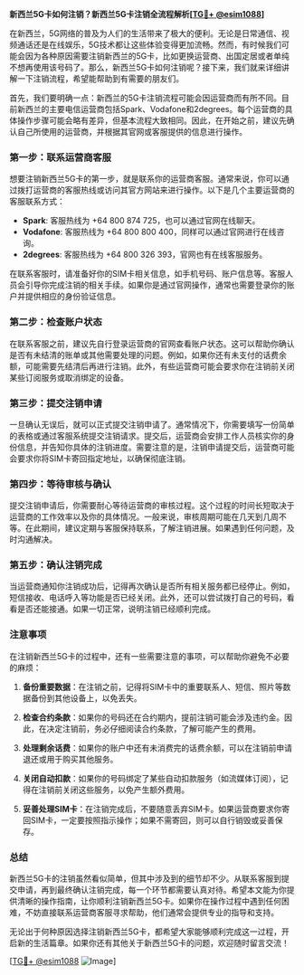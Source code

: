 **新西兰5G卡如何注销？新西兰5G卡注销全流程解析[[TG💪+ @esim1088](https://t.me/s/esim1088)]**

在新西兰，5G网络的普及为人们的生活带来了极大的便利。无论是日常通信、视频通话还是在线娱乐，5G技术都让这些体验变得更加流畅。然而，有时候我们可能会因为各种原因需要注销新西兰的5G卡，比如更换运营商、出国定居或者单纯不想再使用该号码了。那么，新西兰5G卡如何注销呢？接下来，我们就来详细讲解一下注销流程，希望能帮助到有需要的朋友们。

首先，我们要明确一点：新西兰的5G卡注销流程可能会因运营商而有所不同。目前新西兰的主要电信运营商包括Spark、Vodafone和2degrees。每个运营商的具体操作步骤可能会略有差异，但基本流程大致相同。因此，在开始之前，建议先确认自己所使用的运营商，并根据其官网或客服提供的信息进行操作。

### 第一步：联系运营商客服

想要注销新西兰5G卡的第一步，就是联系你的运营商客服。通常来说，你可以通过拨打运营商的客服热线或访问其官方网站来进行操作。以下是几个主要运营商的客服联系方式：

- **Spark**: 客服热线为 +64 800 874 725，也可以通过官网在线聊天。
- **Vodafone**: 客服热线为 +64 800 800 400，同样可以通过官网进行在线咨询。
- **2degrees**: 客服热线为 +64 800 326 393，官网也有在线客服服务。

在联系客服时，请准备好你的SIM卡相关信息，如手机号码、账户信息等。客服人员会引导你完成注销的相关手续。如果你是通过官网操作，通常也需要登录你的账户并提供相应的身份验证信息。

### 第二步：检查账户状态

在联系客服之前，建议先自行登录运营商的官网查看账户状态。这可以帮助你确认是否有未结清的账单或其他需要处理的问题。例如，如果你还有未支付的话费余额，可能需要先结清后再进行注销。此外，有些运营商可能会要求你在注销前关闭某些订阅服务或取消绑定的设备。

### 第三步：提交注销申请

一旦确认无误后，就可以正式提交注销申请了。通常情况下，你需要填写一份简单的表格或通过客服系统提交注销请求。提交后，运营商会安排工作人员核实你的身份信息，并告知你具体的注销进度。需要注意的是，注销申请提交后，运营商可能会要求你将SIM卡寄回指定地址，以确保彻底注销。

### 第四步：等待审核与确认

提交注销申请后，你需要耐心等待运营商的审核过程。这个过程的时间长短取决于运营商的工作效率以及你的具体情况。一般来说，审核周期可能在几天到几周不等。在此期间，建议定期与客服保持联系，了解注销进展。如果遇到任何问题，及时沟通解决。

### 第五步：确认注销完成

当运营商通知你注销成功后，记得再次确认是否所有相关服务都已经停止。例如，短信接收、电话呼入等功能是否已经关闭。此外，还可以尝试拨打自己的号码，看看是否还能接通。如果一切正常，说明注销已经顺利完成。

### 注意事项

在注销新西兰5G卡的过程中，还有一些需要注意的事项，可以帮助你避免不必要的麻烦：

1. **备份重要数据**：在注销之前，记得将SIM卡中的重要联系人、短信、照片等数据备份到其他设备上，以免丢失。
   
2. **检查合约条款**：如果你的号码还在合约期内，提前注销可能会涉及违约金。因此，在决定注销前，务必仔细阅读合约条款，了解可能产生的费用。

3. **处理剩余话费**：如果你的账户中还有未消费完的话费余额，可以在注销前申请退还或用于购买其他服务。

4. **关闭自动扣款**：如果你的号码绑定了某些自动扣款服务（如流媒体订阅），记得在注销前关闭这些服务，以免产生额外费用。

5. **妥善处理SIM卡**：在注销完成后，不要随意丢弃SIM卡。如果运营商要求你寄回SIM卡，一定要按照指示操作；如果不需寄回，则可以自行销毁或妥善保存。

### 总结

新西兰5G卡的注销虽然看似简单，但其中涉及到的细节却不少。从联系客服到提交申请，再到最终确认注销完成，每一个环节都需要认真对待。希望本文能为你提供清晰的操作指南，让你顺利注销新西兰5G卡。如果你在操作过程中遇到任何困难，不妨直接联系运营商客服寻求帮助，他们通常会提供专业的指导和支持。

无论出于何种原因选择注销新西兰5G卡，都希望大家能够顺利完成这一过程，开启新的生活篇章。如果你还有其他关于新西兰5G卡的问题，欢迎随时留言交流！

[[TG💪+ @esim1088](https://t.me/s/esim1088) ![Image](https://i.postimg.cc/4NQfJmqS/Snipaste-2025-05-13-00-14-12.png)]